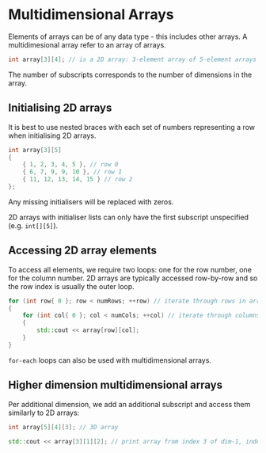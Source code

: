 # Multidimensional Arrays

Elements of arrays can be of any data type - this includes other arrays.
A multidimesional array refer to an array of arrays.

```cpp
int array[3][4]; // is a 2D array: 3-element array of 5-element arrays
```

The number of subscripts corresponds to the number of dimensions in the array.

## Initialising 2D arrays

It is best to use nested braces with each set of numbers representing a row when initialising 2D arrays.

```cpp
int array[3][5]
{
    { 1, 2, 3, 4, 5 }, // row 0
    { 6, 7, 9, 9, 10 }, // row 1
    { 11, 12, 13, 14, 15 } // row 2
};
```

Any missing initialisers will be replaced with zeros.

2D arrays with initialiser lists can only have the first subscript unspecified (e.g. `int[][5]`).

## Accessing 2D array elements

To access all elements, we require two loops: one for the row number, one for the column number.
2D arrays are typically accessed row-by-row and so the row index is usually the outer loop.

```cpp
for (int row{ 0 }; row < numRows; ++row) // iterate through rows in array
{
    for (int col{ 0 }; col < numCols; ++col) // iterate through columns numbers of elements in the row
    {
        std::cout << array[row][col];
    }
}
```

`for-each` loops can also be used with multidimensional arrays.

## Higher dimension multidimensional arrays

Per additional dimension, we add an additional subscript and access them similarly to 2D arrays:

```cpp
int array[5][4][3]; // 3D array

std::cout << array[3][1][2]; // print array from index 3 of dim-1, index 1 from dim-2, index 2 from dim-3
```

